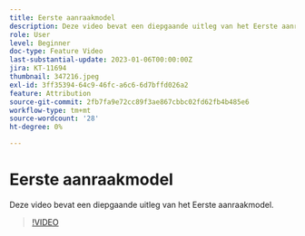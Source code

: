 ```yaml
---
title: Eerste aanraakmodel
description: Deze video bevat een diepgaande uitleg van het Eerste aanraakmodel.
role: User
level: Beginner
doc-type: Feature Video
last-substantial-update: 2023-01-06T00:00:00Z
jira: KT-11694
thumbnail: 347216.jpeg
exl-id: 3ff35394-64c9-46fc-a6c6-6d7bffd026a2
feature: Attribution
source-git-commit: 2fb7fa9e72cc89f3ae867cbbc02fd62fb4b485e6
workflow-type: tm+mt
source-wordcount: '28'
ht-degree: 0%

---
```


# Eerste aanraakmodel

Deze video bevat een diepgaande uitleg van het Eerste aanraakmodel.

>[!VIDEO](https://video.tv.adobe.com/v/347216/?quality=12&learn=on)
